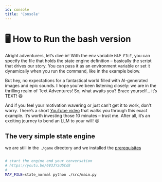 ```yaml
---
id: console
title: 'Console'
---
```


# 🖥️ How to Run the bash version
Alright adventurers, let’s dive in! With the env variable `MAP_FILE`, you can specify the file that holds the state engine definition – basically the script that drives our story. You can pass it as an environment variable or set it dynamically when you run the command, like in the example below.

But hey, no expectations for a fantastical world filled with AI-generated images and epic sounds. I hope you’ve been listening closely: we are in the thrilling realm of Text Adventures! So, what awaits you? Brace yourself... it’s TEXT! 😄

And if you feel your motivation wavering or just can't get it to work, don't worry. There’s a short [YouTube video](/examples/state) that walks you through this exact example. It’s worth investing those 10 minutes – trust me. After all, it’s an exciting journey to bend an LLM to your will! 😉

## The very simple state engine
we are still in the `./game` directory and we installed the [prerequisites](/setup/prerequisites)

```sh

# start the engine and your conversation
# https://youtu.be/6V3JYzU5Cd8
#
MAP_FILE=state_normal python ./src/main.py

```